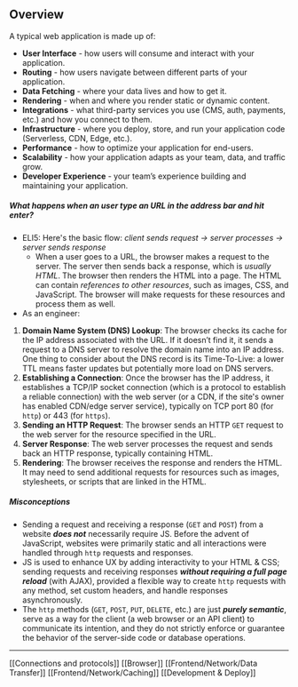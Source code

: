 ## Overview
A typical web application is made up of:
-   **User Interface** - how users will consume and interact with your application.
-   **Routing** - how users navigate between different parts of your application.
-   **Data Fetching** - where your data lives and how to get it.
-   **Rendering** - when and where you render static or dynamic content.
-   **Integrations** - what third-party services you use (CMS, auth, payments, etc.) and how you connect to them.
-   **Infrastructure** - where you deploy, store, and run your application code (Serverless, CDN, Edge, etc.).
-   **Performance** - how to optimize your application for end-users.
-   **Scalability** - how your application adapts as your team, data, and traffic grow.
-   **Developer Experience** - your team’s experience building and maintaining your application.

##### What happens when an user type an URL in the address bar and hit enter?
- ELI5: Here's the basic flow: _client sends request -> server processes -> server sends response_
	- When a user goes to a URL, the browser makes a request to the server. The server then sends back a response, which is _usually HTML_. The browser then renders the HTML into a page. The HTML can contain _references to other resources_, such as images, CSS, and JavaScript. The browser will make requests for these resources and process them as well.
- As an engineer:
1. **Domain Name System (DNS) Lookup**: The browser checks its cache for the IP address associated with the URL. If it doesn’t find it, it sends a request to a DNS server to resolve the domain name into an IP address. One thing to consider about the DNS record is its Time-To-Live: a lower TTL means faster updates but potentially more load on DNS servers.
2. **Establishing a Connection**: Once the browser has the IP address, it establishes a TCP/IP socket connection (which is a protocol to establish a reliable connection) with the web server (or a CDN, if the site's owner has enabled CDN/edge server service), typically on TCP port 80 (for `http`) or 443 (for `https`).
3. **Sending an HTTP Request**: The browser sends an HTTP `GET` request to the web server for the resource specified in the URL.
4. **Server Response**: The web server processes the request and sends back an HTTP response, typically containing HTML.
5. **Rendering**: The browser receives the response and renders the HTML. It may need to send additional requests for resources such as images, stylesheets, or scripts that are linked in the HTML.
##### Misconceptions
- Sending a request and receiving a response (`GET` and `POST`) from a website ***does not*** necessarily require JS. Before the advent of JavaScript, websites were primarily static and all interactions were handled through `http` requests and responses.
- JS is used to enhance UX by adding interactivity to your HTML & CSS; sending requests and receiving responses ***without requiring a full page reload*** (with AJAX), provided a flexible way to create `http` requests with any method, set custom headers, and handle responses asynchronously.
- The `http` methods (`GET`, `POST`, `PUT`, `DELETE`, etc.) are just ***purely semantic***, serve as a way for the client (a web browser or an API client) to communicate its intention, and they do not strictly enforce or guarantee the behavior of the server-side code or database operations.

---

[[Connections and protocols]]
[[Browser]]
[[Frontend/Network/Data Transfer]]
[[Frontend/Network/Caching]]
[[Development & Deploy]]
